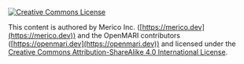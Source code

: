 <a rel="license" href="http://creativecommons.org/licenses/by-sa/4.0/"><img alt="Creative Commons License" src="https://i.creativecommons.org/l/by-sa/4.0/88x31.png" /></a>

This content is authored by Merico Inc. ([https://merico.dev](https://merico.dev)) and the OpenMARI contributors ([https://openmari.dev](https://openmari.dev)) and licensed under the <a rel="license" href="http://creativecommons.org/licenses/by-sa/4.0/">Creative Commons Attribution-ShareAlike 4.0 International License</a>.
